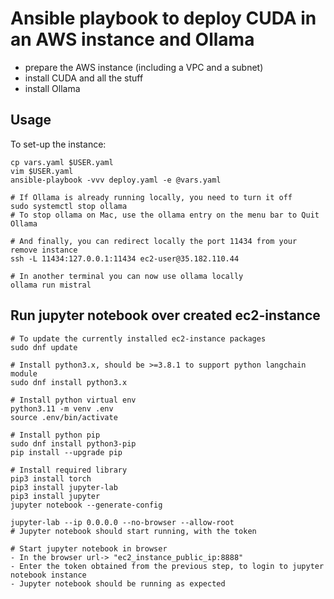 # Ansible playbook to deploy CUDA in an AWS instance and Ollama

- prepare the AWS instance (including a VPC and a subnet)
- install CUDA and all the stuff
- install Ollama

## Usage

To set-up the instance:

```
cp vars.yaml $USER.yaml
vim $USER.yaml
ansible-playbook -vvv deploy.yaml -e @vars.yaml

# If Ollama is already running locally, you need to turn it off
sudo systemctl stop ollama
# To stop ollama on Mac, use the ollama entry on the menu bar to Quit Ollama

# And finally, you can redirect locally the port 11434 from your remove instance
ssh -L 11434:127.0.0.1:11434 ec2-user@35.182.110.44

# In another terminal you can now use ollama locally
ollama run mistral
```

## Run jupyter notebook over created ec2-instance

```
# To update the currently installed ec2-instance packages
sudo dnf update

# Install python3.x, should be >=3.8.1 to support python langchain module
sudo dnf install python3.x

# Install python virtual env
python3.11 -m venv .env
source .env/bin/activate

# Install python pip
sudo dnf install python3-pip
pip install --upgrade pip

# Install required library
pip3 install torch
pip3 install jupyter-lab
pip3 install jupyter
jupyter notebook --generate-config

jupyter-lab --ip 0.0.0.0 --no-browser --allow-root
# Jupyter notebook should start running, with the token

# Start jupyter notebook in browser
- In the browser url-> "ec2_instance_public_ip:8888"
- Enter the token obtained from the previous step, to login to jupyter notebook instance
- Jupyter notebook should be running as expected
```